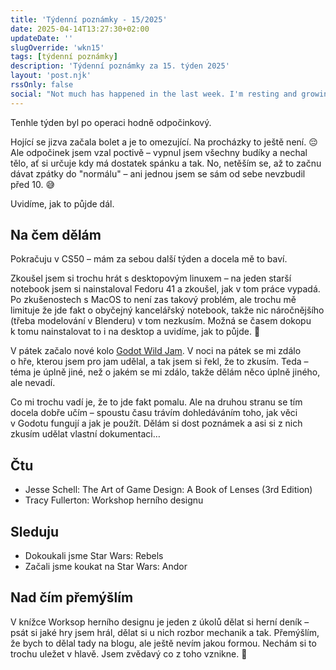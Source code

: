 ```yaml
---
title: 'Týdenní poznámky - 15/2025'
date: 2025-04-14T13:27:30+02:00
updateDate: ''
slugOverride: 'wkn15'
tags: [týdenní poznámky]
description: 'Týdenní poznámky za 15. týden 2025'
layout: 'post.njk'
rssOnly: false
social: "Not much has happened in the last week. I'm resting and growing together.\n\nBut I wrote the Weekly Notes about it, of course! 🙂"
---
```

Tenhle týden byl po operaci hodně odpočinkový.

Hojící se jizva začala bolet a je to omezující. Na procházky to ještě není. 😔 Ale odpočinek jsem vzal poctivě – vypnul jsem všechny budíky a nechal tělo, ať si určuje kdy má dostatek spánku a tak. No, netěším se, až to začnu dávat zpátky do "normálu" – ani jednou jsem se sám od sebe nevzbudil před 10. 😅

Uvidíme, jak to půjde dál.

## Na čem dělám
Pokračuju v CS50 – mám za sebou další týden a docela mě to baví.

Zkoušel jsem si trochu hrát s desktopovým linuxem – na jeden starší notebook jsem si nainstaloval Fedoru 41 a zkoušel, jak v tom práce vypadá. Po zkušenostech s MacOS to není zas takový problém, ale trochu mě limituje že jde fakt o obyčejný kancelářský notebook, takže nic náročnějšího (třeba modelování v Blenderu) v tom nezkusím. Možná se časem dokopu k tomu nainstalovat to i na desktop a uvidíme, jak to půjde. 🙂

V pátek začalo nové kolo [Godot Wild Jam](https://godotwildjam.com). V noci na pátek se mi zdálo o hře, kterou jsem pro jam udělal, a tak jsem si řekl, že to zkusím. Teda – téma je úplně jiné, než o jakém se mi zdálo, takže dělám něco úplně jiného, ale nevadí.

Co mi trochu vadí je, že to jde fakt pomalu. Ale na druhou stranu se tím docela dobře učím – spoustu času trávím dohledáváním toho, jak věci v Godotu fungují a jak je použít. Dělám si dost poznámek a asi si z nich zkusím udělat vlastní dokumentaci…

## Čtu
- Jesse Schell: The Art of Game Design: A Book of Lenses (3rd Edition)
- Tracy Fullerton: Workshop herního designu

## Sleduju
- Dokoukali jsme Star Wars: Rebels
- Začali jsme koukat na Star Wars: Andor

## Nad čím přemýšlím
V knížce Worksop herního designu je jeden z úkolů dělat si herní deník – psát si jaké hry jsem hrál, dělat si u nich rozbor mechanik a tak. Přemýšlím, že bych to dělal tady na blogu, ale ještě nevím jakou formou. Nechám si to trochu uležet v hlavě. Jsem zvědavý co z toho vznikne. 🙂